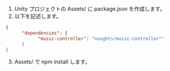 1. Unity プロジェクトの Assets/ に package.json を作成します。
2. 以下を記述します。
```json
{
	  "dependencies": {
		    "music-controller": "noughts/music-controller""
	  }
}
```
3. Assets/ で npm install します。
